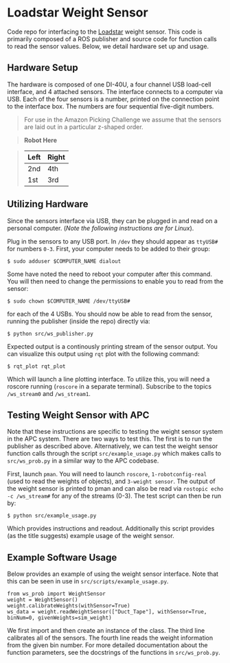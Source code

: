 # Loadstar Weight Sensor

Code repo for interfacing to the [Loadstar](http://www.loadstarsensors.com/ "Loadstar's Homepage") weight sensor. This code is primarily composed of a ROS publisher and source code for function calls to read the sensor values. Below, we detail hardware set up and usage. 

## Hardware Setup

The hardware is composed of one DI-40U, a four channel USB load-cell interface, and 4 attached sensors. The interface connects to a computer via USB. Each of the four sensors is a number, printed on the connection point to the interface box. The numbers are four sequential five-digit numbers. 

> For use in the Amazon Picking Challenge we assume that the sensors are laid out in a particular z-shaped order. 

> **Robot Here**

> | Left | Right |
> | ------------- | ------------- |
> | 2nd  | 4th  |
> | 1st  | 3rd |

## Utilizing Hardware

Since the sensors interface via USB, they can be plugged in and read on a personal computer. (*Note the following instructions are for Linux*). 

Plug in the sensors to any USB port. In `/dev` they should appear as `ttyUSB#` for numbers `0-3`. First, your computer needs to be added to their group:

```$ sudo adduser $COMPUTER_NAME dialout```

Some have noted the need to reboot your computer after this command. You will then need to change the permissions to enable you to read from the sensor: 

```$ sudo chown $COMPUTER_NAME /dev/ttyUSB#```

for each of the 4 USBs. You should now be able to read from the sensor, running the publisher (inside the repo) directly via:

```$ python src/ws_publisher.py```

Expected output is a continously printing stream of the sensor output. You can visualize this output using `rqt` plot with the following command: 

```$ rqt_plot rqt_plot```

Which will launch a line plotting interface. To utilize this, you will need a roscore running (`roscore` in a separate terminal). Subscribe to the topics `/ws_stream0` and `/ws_stream1`. 

## Testing Weight Sensor with APC

Note that these instructions are specific to testing the weight sensor system in the APC system. There are two ways to test this. The first is to run the publisher as described above. Alternatively, we can test the weight sensor function calls through the script `src/example_usage.py` which makes calls to `src/ws_prob.py` in a similar way to the APC codebase. 

First, launch `pman`. You will need to launch `roscore`, `1-robotconfig-real` (used to read the weights of objects), and `3-weight sensor`. The output of the weight sensor is printed to pman and can also be read via `rostopic echo -c /ws_stream#` for any of the streams (0-3). The test script can then be run by:

```$ python src/example_usage.py```

Which provides instructions and readout. Additionally this script provides (as the title suggests) example usage of the weight sensor.

## Example Software Usage

Below provides an example of using the weight sensor interface. Note that this can be seen in use in `src/scripts/example_usage.py`.

```
from ws_prob import WeightSensor
weight = WeightSensor()
weight.calibrateWeights(withSensor=True)
ws_data = weight.readWeightSensor(["Duct_Tape"], withSensor=True, binNum=0, givenWeights=sim_weight)
```

We first import and then create an instance of the class. The third line calibrates all of the sensors. The fourth line reads the weight information from the given bin number. For more detailed documentation about the function parameters, see the docstrings of the functions in `src/ws_prob.py`. 
